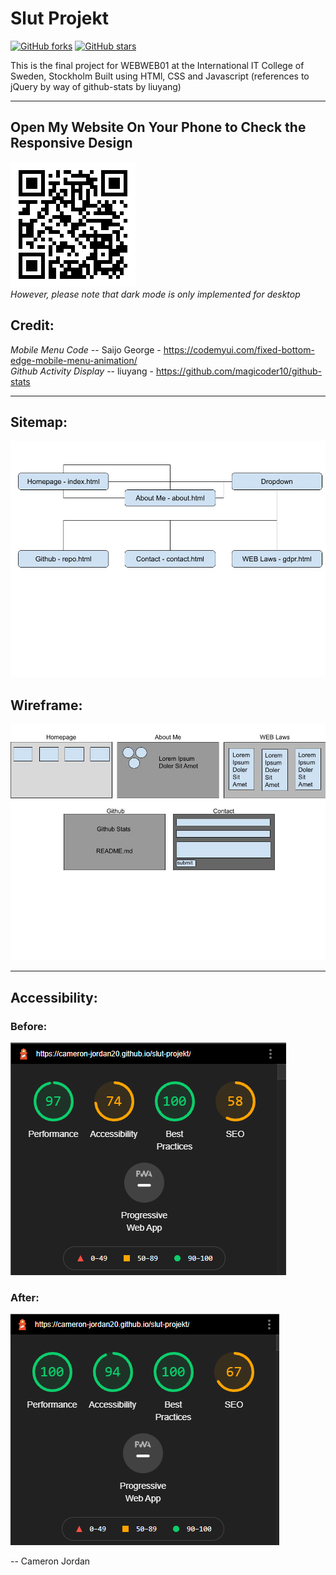 # Slut Projekt
[![GitHub forks](https://img.shields.io/github/forks/cameron-jordan20/slut-projekt?logo=forks)](https://github.com/cameron-jordan20/slut-projekt/network)
[![GitHub stars](https://img.shields.io/github/stars/cameron-jordan20/slut-projekt?logo=stars)](https://github.com/cameron-jordan20/slut-projekt/stargazers)

 This is the final project for WEBWEB01 at the International IT College of Sweden, Stockholm
 Built using HTMl, CSS and Javascript (references to jQuery by way of github-stats by liuyang)

 ---

## Open My Website On Your Phone to Check the Responsive Design
![alt text](images/slut-projekt-qr.png "QR Code")
<br />
_However, please note that dark mode is only implemented for desktop_

## Credit:
 _Mobile Menu Code_ -- Saijo George - https://codemyui.com/fixed-bottom-edge-mobile-menu-animation/
 <br />
 _Github Activity Display_ -- liuyang - https://github.com/magicoder10/github-stats

---

## Sitemap:
![alt text](images/sitemap.jpg "Sitemap")

## Wireframe:
![alt text](images/wireframe.jpg "Wireframe")

---

## Accessibility:

### Before:
![alt text](images/FinalLighthouseBefore.png "Lighthouse Before")

### After:
![alt text](images/FinalLighthouseAfter.png "Lighthouse After")

 -- Cameron Jordan
